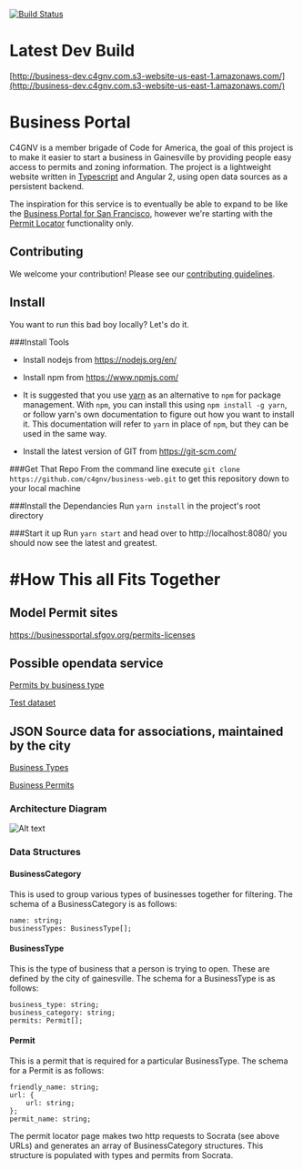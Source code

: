 [![Build Status](https://travis-ci.org/c4gnv/business-web.svg?branch=develop)](https://travis-ci.org/c4gnv/business-web)

# Latest Dev Build
[http://business-dev.c4gnv.com.s3-website-us-east-1.amazonaws.com/](http://business-dev.c4gnv.com.s3-website-us-east-1.amazonaws.com/)

# Business Portal
C4GNV is a member brigade of Code for America, the goal of this project is to make it easier
to start a business in Gainesville by providing people easy access to permits and zoning information.
The project is a lightweight website written in [Typescript](https://www.typescriptlang.org/) and Angular 2, using open data sources as a persistent backend.

The inspiration for this service is to eventually be able to expand to be like the
[Business Portal for San Francisco](https://businessportal.sfgov.org/), however we're
starting with the [Permit Locator](https://businessportal.sfgov.org/permits-licenses) functionality only.

## Contributing

We welcome your contribution! Please see our
[contributing guidelines](https://github.com/c4gnv/business-web/blob/develop/CONTRIBUTING.md).

## Install
You want to run this bad boy locally?  Let's do it.

###Install Tools
* Install nodejs from https://nodejs.org/en/

* Install npm from https://www.npmjs.com/
 * It is suggested that you use [yarn](https://yarnpkg.com/)
  as an alternative to `npm` for package management. With
  `npm`, you can install this using `npm install -g yarn`,
  or follow yarn's own documentation to figure out how you
  want to install it.  This documentation will refer to
  `yarn` in place of `npm`, but they can be used in the
  same way.

* Install the latest version of GIT from https://git-scm.com/

###Get That Repo
From the command line execute `git clone https://github.com/c4gnv/business-web.git` to get this repository down to your local machine

###Install the Dependancies
Run `yarn install` in the project's root directory

###Start it up
Run `yarn start` and head over to http://localhost:8080/ you should now see the latest and greatest.

#How This all Fits Together
=======
## Model Permit sites
https://businessportal.sfgov.org/permits-licenses

## Possible opendata service

[Permits by business type](https://data.cityofgainesville.org/Economic-Development-Redevelopment/Permits-by-Business-Type/i9px-haju)

[Test dataset](https://data.cityofgainesville.org/dataset/Permit-Table-TEST-for-C4GNV-/mfe4-6q3g)

## JSON Source data for associations, maintained by the city

[Business Types](https://data.cityofgainesville.org/resource/i9px-haju.json)

[Business Permits](https://data.cityofgainesville.org/resource/mfe4-6q3g.json)

### Architecture Diagram

![Alt text](https://cloud.githubusercontent.com/assets/1063707/17459516/b22d5afa-5c09-11e6-8b37-dce38b9515ce.png "Architecture Diagram")

### Data Structures

#### BusinessCategory
This is used to group various types of businesses together for filtering.
The schema of a BusinessCategory is as follows:
```
name: string;
businessTypes: BusinessType[];
```

#### BusinessType
This is the type of business that a person is trying to open. These are defined by the city of gainesville.
The schema for a BusinessType is as follows:
```
business_type: string;
business_category: string;
permits: Permit[];
```

#### Permit
This is a permit that is required for a particular BusinessType.
The schema for a Permit is as follows:
```
friendly_name: string;
url: {
    url: string;
};
permit_name: string;
```

The permit locator page makes two http requests to Socrata (see above URLs) and generates an array of BusinessCategory structures.
This structure is populated with types and permits from Socrata.
